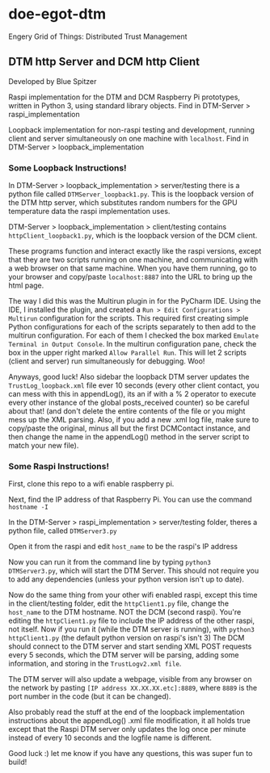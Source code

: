 # doe-egot-dtm
Engery Grid of Things: Distributed Trust Management 

## DTM http Server and DCM http Client 

Developed by Blue Spitzer 

Raspi implementation for the DTM and DCM Raspberry Pi prototypes, written in Python 3, using standard library objects. Find in DTM-Server > raspi_implementation

Loopback implementation for non-raspi testing and development, running client and server simultaneously on one machine with `localhost`. Find in DTM-Server > loopback_implementation


### Some Loopback Instructions!

In DTM-Server > loopback_implementation > server/testing there is a python file called `DTMServer_loopback1.py`. This is the loopback version of the DTM http server, 
which substitutes random numbers for the GPU temperature data the raspi implementation uses.

DTM-Server > loopback_implementation > client/testing contains `httpClient_loopback1.py`, which is the loopback version of the DCM client.

These programs function and interact exactly like the raspi versions, except that they are two scripts running on one machine, and communicating
with a web browser on that same machine. When you have them running, go to your browser and copy/paste `localhost:8887` into the URL to bring
up the html page. 

The way I did this was the Multirun plugin in for the PyCharm IDE. Using the IDE, I installed the plugin, and created a `Run > Edit Configurations > Multirun` configuration
for the scripts. This required first creating simple Python configurations for each of the scripts separately to then add to the multirun configuration. For each of them 
I checked the box marked `Emulate Terminal in Output Console`. In the multirun configuration pane, check the box in the upper right marked `Allow Parallel Run`. This will let 2 scripts (client and server) run simultaneously for debugging. Woo! 

Anyways, good luck! Also sidebar the loopback DTM server updates the `TrustLog_loopback.xml` file ever 10 seconds (every other client contact, you can mess with this in appendLog(), its an if with a % 2 operator to execute every other instance of the global posts_received counter) so be careful about that! (and don't delete the entire contents of the file or you might mess up the XML parsing. Also, if you add a new .xml log file, make sure to copy/paste the original, minus all but the first DCMContact instance, and then change the name in the appendLog() method in the server script to match your new file). 

### Some Raspi Instructions! 

First, clone this repo to a wifi enable raspberry pi.

Next, find the IP address of that Raspberry Pi. You can use the command `hostname -I`

In the DTM-Server > raspi_implementation > server/testing folder, theres a python file, called `DTMServer3.py`

Open it from the raspi and edit `host_name` to be the raspi's IP address

Now you can run it from the command line by typing `python3 DTMServer3.py`, which will start the DTM Server. 
This should not require you to add any dependencies (unless your python version isn't up to date).

Now do the same thing from your other wifi enabled raspi, except this time
in the client/testing folder, edit the `httpClient1.py` file,
change the  `host_name` to the DTM hostname. NOT the DCM (second raspi).
You're editing the `httpClient1.py` file to include the IP address of the other raspi, not itself. 
Now if you run it (while the DTM server is running), with `python3 httpClient1.py` 
(the default python version on raspi's isn't 3)
The DCM should connect to the DTM server and start sending XML POST requests every 5 seconds, 
which the DTM server will be parsing, adding some information, and storing in the `TrustLogv2.xml file`.

The DTM server will also update a webpage, visible from any browser on the network by pasting
`[IP address XX.XX.XX.etc]:8889`, where `8889` is the port number in the code (but it can be changed).

Also probably read the stuff at the end of the loopback implementation instructions about the appendLog() .xml file modification, it all holds true 
except that the Raspi DTM server only updates the log once per minute instead of every 10 seconds and the logfile name is different.

Good luck :) let me know if you have any questions, this was super fun to build!

